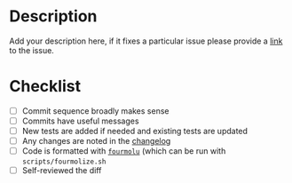 # Description

Add your description here, if it fixes a particular issue please provide a
[link](https://docs.github.com/en/issues/tracking-your-work-with-issues/linking-a-pull-request-to-an-issue#linking-a-pull-request-to-an-issue-using-a-keyword=)
to the issue.

# Checklist

- [ ] Commit sequence broadly makes sense
- [ ] Commits have useful messages
- [ ] New tests are added if needed and existing tests are updated
- [ ] Any changes are noted in the
[changelog](https://github.com/input-output-hk/cardano-db-sync/blob/master/cardano-db-sync/CHANGELOG.md)
- [ ] Code is formatted with [`fourmolu`](https://github.com/fourmolu/fourmolu)
(which can be run with `scripts/fourmolize.sh`
- [ ] Self-reviewed the diff
